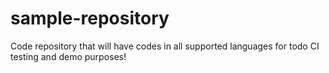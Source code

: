 sample-repository
=================

Code repository that will have codes in all supported languages for todo CI testing and demo purposes!
